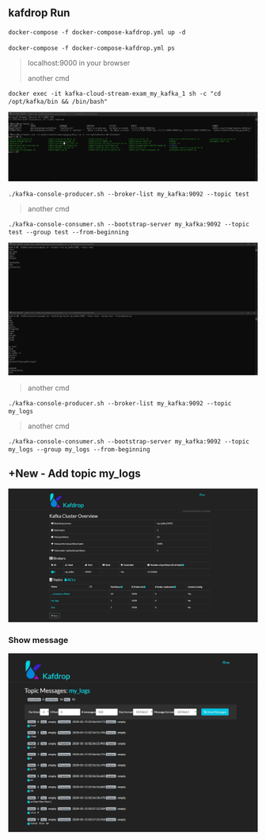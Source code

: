 ## kafdrop Run

    docker-compose -f docker-compose-kafdrop.yml up -d
    
    docker-compose -f docker-compose-kafdrop.yml ps
    
> localhost:9000 in your browser
>
> another cmd

    docker exec -it kafka-cloud-stream-exam_my_kafka_1 sh -c "cd /opt/kafka/bin && /bin/bash"
    
![first_command](./img/after_first_command.jpg)
    
    ./kafka-console-producer.sh --broker-list my_kafka:9092 --topic test
    
> another cmd

    ./kafka-console-consumer.sh --bootstrap-server my_kafka:9092 --topic test --group test --from-beginning
    

![send_consume](./img/send_consume.jpg)


> another cmd

    ./kafka-console-producer.sh --broker-list my_kafka:9092 --topic my_logs

> another cmd

    ./kafka-console-consumer.sh --bootstrap-server my_kafka:9092 --topic my_logs --group my_logs --from-beginning
    

## +New - Add topic my_logs

![result](./img/result.jpg)

### Show message

![add topic](./img/show_message.jpg)
